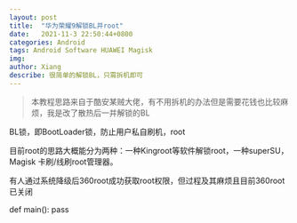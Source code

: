 ```yaml
---
layout: post
title:  "华为荣耀9解锁BL并root"
date:   2021-11-3 22:50:44+0800
categories: Android
tags: Android Software HUAWEI Magisk
img: 
author: Xiang
describe: 很简单的解锁BL，只需拆机即可
---
```



> 本教程思路来自于酷安某贼大佬，有不用拆机的办法但是需要花钱也比较麻烦，我是改了散热后一并解锁的BL

BL锁，即BootLoader锁，防止用户私自刷机，root

目前root的思路大概能分为两种：一种Kingroot等软件解锁root，一种superSU，Magisk 卡刷/线刷root管理器。

有人通过系统降级后360root成功获取root权限，但过程及其麻烦且目前360root已关闭



def main():
    pass